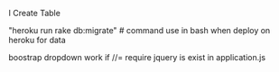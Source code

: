 I Create Table


"heroku run rake db:migrate"  # command use in bash when deploy on heroku for data

boostrap dropdown work if //= require jquery is exist in application.js 